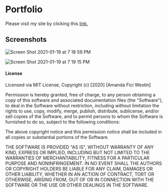 # Portfolio 

Please visit my site by clicking this [link.](https://a-westin.github.io/afw-portfolio/)

## Screenshots 

![Screen Shot 2021-01-19 at 7 18 59 PM](https://user-images.githubusercontent.com/69770137/105109842-5a7c9480-5a8b-11eb-9d12-c007d2c4c989.png)

![Screen Shot 2021-01-19 at 7 19 15 PM](https://user-images.githubusercontent.com/69770137/105109856-5ea8b200-5a8b-11eb-887d-ba75af5daa04.png)


#### License

Licensed via MIT License, 
Copyright (c) [2020] [Amanda Fici Westin]

Permission is hereby granted, free of charge, to any person obtaining a copy
of this software and associated documentation files (the "Software"), to deal
in the Software without restriction, including without limitation the rights
to use, copy, modify, merge, publish, distribute, sublicense, and/or sell
copies of the Software, and to permit persons to whom the Software is
furnished to do so, subject to the following conditions:

The above copyright notice and this permission notice shall be included in all
copies or substantial portions of the Software.

THE SOFTWARE IS PROVIDED "AS IS", WITHOUT WARRANTY OF ANY KIND, EXPRESS OR
IMPLIED, INCLUDING BUT NOT LIMITED TO THE WARRANTIES OF MERCHANTABILITY,
FITNESS FOR A PARTICULAR PURPOSE AND NONINFRINGEMENT. IN NO EVENT SHALL THE
AUTHORS OR COPYRIGHT HOLDERS BE LIABLE FOR ANY CLAIM, DAMAGES OR OTHER
LIABILITY, WHETHER IN AN ACTION OF CONTRACT, TORT OR OTHERWISE, ARISING FROM,
OUT OF OR IN CONNECTION WITH THE SOFTWARE OR THE USE OR OTHER DEALINGS IN THE
SOFTWARE.
